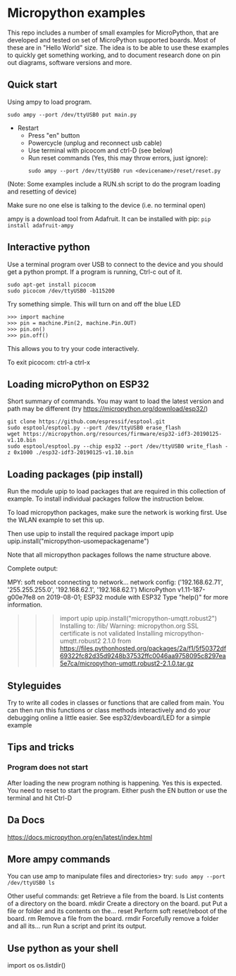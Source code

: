 # Micropython examples

This repo includes a number of small examples
for MicroPython, that are developed and tested
on set of MicroPython supported boards. Most of
these are in "Hello World" size. The idea is
to be able to use these examples to quickly get
something working, and to document research done
on pin out diagrams, software versions and more.


## Quick start
Using ampy to load program.
```
sudo ampy --port /dev/ttyUSB0 put main.py
```
* Restart
  * Press "en" button
  * Powercycle (unplug and reconnect usb cable)
  * Use terminal with picocom and ctrl-D (see below)
  * Run reset commands (Yes, this may throw errors, just ignore):
    ```
    sudo ampy --port /dev/ttyUSB0 run <devicename>/reset/reset.py
    ```

(Note: Some examples include a RUN.sh script to do the program loading and resetting of device)

Make sure no one else is talking to the device (i.e. no terminal open)

ampy is a download tool from Adafruit. It can be installed with pip:
`pip install adafruit-ampy`

## Interactive python

Use a terminal program over USB to connect to the device and you should get a
python prompt. If a program is running, Ctrl-c out of it.
```
sudo apt-get install picocom
sudo picocom /dev/ttyUSB0 -b115200
```
Try something simple. This will turn on and off the blue LED
```
>>> import machine
>>> pin = machine.Pin(2, machine.Pin.OUT)
>>> pin.on()
>>> pin.off()
```
This allows you to try your code interactively.

To exit picocom: ctrl-a ctrl-x


## Loading microPython on ESP32
Short summary of commands. You may want to load the latest version and path may be different
(try https://micropython.org/download/esp32/)
```
git clone https://github.com/espressif/esptool.git
sudo esptool/esptool.py --port /dev/ttyUSB0 erase_flash
wget https://micropython.org/resources/firmware/esp32-idf3-20190125-v1.10.bin
sudo esptool/esptool.py --chip esp32 --port /dev/ttyUSB0 write_flash -z 0x1000 ./esp32-idf3-20190125-v1.10.bin
```
## Loading packages (pip install)
Run the module upip to load packages that are required in this collection of example. To install individual packages
follow the instruction below.


To load micropython packages, make sure the network is working first. Use the WLAN example to set this up.

Then use upip to install the required package
import upip
upip.install("micropython-usomepackagename")

Note that all micropython packages follows the name structure above.

Complete output:
>>>
MPY: soft reboot
connecting to network...
network config: ('192.168.62.71', '255.255.255.0', '192.168.62.1', '192.168.62.1')
MicroPython v1.11-187-g00e7fe8 on 2019-08-01; ESP32 module with ESP32
Type "help()" for more information.
>>> import upip
>>> upip.install("micropython-umqtt.robust2")
Installing to: /lib/
Warning: micropython.org SSL certificate is not validated
Installing micropython-umqtt.robust2 2.1.0 from https://files.pythonhosted.org/packages/2a/f1/5f50372df69322fc82d35d9248b37532ffc0046aa9758095c8297ea5e7ca/micropython-umqtt.robust2-2.1.0.tar.gz
>>>

## Styleguides
Try to write all codes in classes or functions that are called from main. You can then
run this functions or class methods interactively and do your debugging online a little easier.
See esp32/devboard/LED for a simple example

## Tips and tricks
### Program does not start
After loading the new program nothing is happening. Yes this is expected. You need
to reset to start the program. Either push the EN button or use the terminal
and hit Ctrl-D

## Da Docs
https://docs.micropython.org/en/latest/index.html

## More ampy commands
You can use amp to manipulate files and directories> try:
`sudo ampy --port /dev/ttyUSB0 ls`

Other useful commands:
  get    Retrieve a file from the board.
  ls     List contents of a directory on the board.
  mkdir  Create a directory on the board.
  put    Put a file or folder and its contents on the...
  reset  Perform soft reset/reboot of the board.
  rm     Remove a file from the board.
  rmdir  Forcefully remove a folder and all its...
  run    Run a script and print its output.

## Use python as your shell
  import os
  os.listdir()
